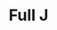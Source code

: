 ---
title: Full J
authors:
- Radislav Gandapas
year: 2017
goodreads: 37669507
rating: 4
language: Russian
tags:
- Self-help
---